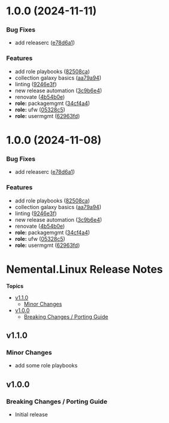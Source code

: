 # 1.0.0 (2024-11-11)


### Bug Fixes

* add releaserc ([e78d6a1](https://github.com/Nemental/ansible-collection-linux/commit/e78d6a1586147f7e70df2e54ab83b57d5bcea1c7))


### Features

* add role playbooks ([82508ca](https://github.com/Nemental/ansible-collection-linux/commit/82508caf46ba26cc4ebcc77cf072303ea01eb3c4))
* collection galaxy basics ([aa79a94](https://github.com/Nemental/ansible-collection-linux/commit/aa79a9455d3f3edb9fac81d3a2ea0bd4dd8c092a))
* linting ([9246e3f](https://github.com/Nemental/ansible-collection-linux/commit/9246e3f2b6627c8e3e0ced339918056dbf3cd8ca))
* new release automation ([3c9b6e4](https://github.com/Nemental/ansible-collection-linux/commit/3c9b6e4528e6e594e20850adb8b00913c5b8b458))
* renovate ([4b54b0e](https://github.com/Nemental/ansible-collection-linux/commit/4b54b0ee4c11e7a3d4db8b303d401e5466856062))
* **role:** packagemgmt ([34cf4a4](https://github.com/Nemental/ansible-collection-linux/commit/34cf4a4428b45426b8cf349a970b9d7d21952750))
* **role:** ufw ([05328c5](https://github.com/Nemental/ansible-collection-linux/commit/05328c5f43dceb16ab6d52d3a592a5158798fcab))
* **role:** usermgmt ([62963fd](https://github.com/Nemental/ansible-collection-linux/commit/62963fdf3efa0fdb72fd5c11feb179c06af00a02))

# 1.0.0 (2024-11-08)


### Bug Fixes

* add releaserc ([e78d6a1](https://github.com/Nemental/ansible-collection-linux/commit/e78d6a1586147f7e70df2e54ab83b57d5bcea1c7))


### Features

* add role playbooks ([82508ca](https://github.com/Nemental/ansible-collection-linux/commit/82508caf46ba26cc4ebcc77cf072303ea01eb3c4))
* collection galaxy basics ([aa79a94](https://github.com/Nemental/ansible-collection-linux/commit/aa79a9455d3f3edb9fac81d3a2ea0bd4dd8c092a))
* linting ([9246e3f](https://github.com/Nemental/ansible-collection-linux/commit/9246e3f2b6627c8e3e0ced339918056dbf3cd8ca))
* new release automation ([3c9b6e4](https://github.com/Nemental/ansible-collection-linux/commit/3c9b6e4528e6e594e20850adb8b00913c5b8b458))
* renovate ([4b54b0e](https://github.com/Nemental/ansible-collection-linux/commit/4b54b0ee4c11e7a3d4db8b303d401e5466856062))
* **role:** packagemgmt ([34cf4a4](https://github.com/Nemental/ansible-collection-linux/commit/34cf4a4428b45426b8cf349a970b9d7d21952750))
* **role:** ufw ([05328c5](https://github.com/Nemental/ansible-collection-linux/commit/05328c5f43dceb16ab6d52d3a592a5158798fcab))
* **role:** usermgmt ([62963fd](https://github.com/Nemental/ansible-collection-linux/commit/62963fdf3efa0fdb72fd5c11feb179c06af00a02))

# Nemental\.Linux Release Notes

**Topics**

- <a href="#v1-1-0">v1\.1\.0</a>
    - <a href="#minor-changes">Minor Changes</a>
- <a href="#v1-0-0">v1\.0\.0</a>
    - <a href="#breaking-changes--porting-guide">Breaking Changes / Porting Guide</a>

<a id="v1-1-0"></a>
## v1\.1\.0

<a id="minor-changes"></a>
### Minor Changes

* add some role playbooks

<a id="v1-0-0"></a>
## v1\.0\.0

<a id="breaking-changes--porting-guide"></a>
### Breaking Changes / Porting Guide

* Initial release
